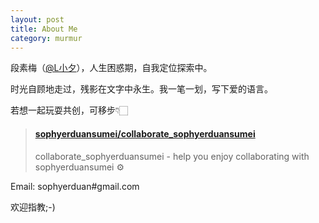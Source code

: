 ```yaml
---
layout: post
title: About Me
category: murmur
---
```




段素梅（[@L小夕](http://wgithub.com/sophyerduansumei)），人生困惑期，自我定位探索中。
  <P>时光自顾地走过，残影在文字中永生。我一笔一划，写下爱的语言。</p>



若想一起玩耍共创，可移步👇🏻

<blockquote class="embedly-card" data-card-controls="0"><h4><a href="https://github.com/sophyerduansumei/collaborate_sophyerduansumei">sophyerduansumei/collaborate_sophyerduansumei</a></h4><p>collaborate_sophyerduansumei - help you enjoy collaborating with sophyerduansumei ⚙️</p></blockquote>
<script async src="//cdn.embedly.com/widgets/platform.js" charset="UTF-8"></script>


Email: sophyerduan#gmail.com 

欢迎指教;-)









